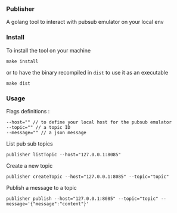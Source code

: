 ### Publisher

A golang tool to interact with pubsub emulator on your local env

### Install 

To install the tool on your machine
```
make install
```

or to have the binary recompiled in `dist` to use it as an executable
```
make dist
```

### Usage

Flags definitions : 

```
--host="" // to define your local host for the pubsub emulator
--topic="" // a topic ID
--message="" // a json message
```

List pub sub topics 

```
publisher listTopic --host="127.0.0.1:8085"
```


Create a new topic 

```
publisher createTopic --host="127.0.0.1:8085" --topic="topic"
```

Publish a message to a topic

```
publisher publish --host="127.0.0.1:8085" --topic="topic" --message='{"message":"content"}'
```